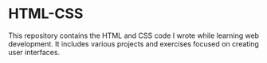 # HTML-CSS
This repository contains the HTML and CSS code I wrote while learning web development. It includes various projects and exercises focused on creating user interfaces.
